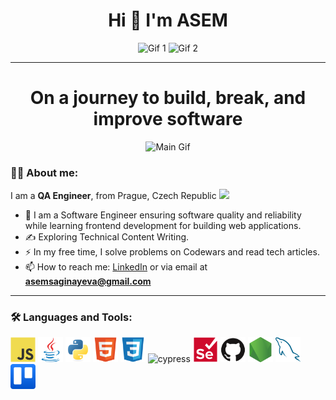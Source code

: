 <h1 align="center">Hi 👋 I'm ASEM</h1>
<div id="header" align="center">
  <img src="https://media.giphy.com/media/137EaR4vAOCn1S/giphy.gif" width="250" alt="Gif 1" />
  <img src="https://media.giphy.com/media/QpVUMRUJGokfqXyfa1/giphy.gif" width="250" alt="Gif 2" />
</div>

<hr />

<h1 align="center">On a journey to build, break, and improve software</h2>

<div align="center">
  <img src="https://media.giphy.com/media/R7LhjeNSLeOaYQZHe0/giphy-downsized-large.gif" width="750"  height="300"" alt="Main Gif" />
</div>

<h3 align="left">👩‍💻 About me:</h3>

I am a **QA Engineer**, from Prague, Czech Republic <img src="https://media.giphy.com/media/WUlplcMpOCEmTGBtBW/giphy.gif" width="30">  

- 🔧 I am a Software Engineer ensuring software quality and reliability while learning frontend development for building web applications.  
- ✍️ Exploring Technical Content Writing.  
- ⚡ In my free time, I solve problems on Codewars and read tech articles.  
- 📫 How to reach me: [LinkedIn](https://www.linkedin.com/in/assemgul-saginayeva/) or via email at **asemsaginayeva@gmail.com**  

<hr />

<h3 align="left">🛠 Languages and Tools:</h3>
<p align="left">
  <img src="https://raw.githubusercontent.com/devicons/devicon/master/icons/javascript/javascript-original.svg" alt="JavaScript" width="40" height="40"/>
  <img src="https://raw.githubusercontent.com/devicons/devicon/master/icons/java/java-original.svg" alt="Java" width="40" height="40"/>
  <img src="https://raw.githubusercontent.com/devicons/devicon/master/icons/python/python-original.svg" alt="Python" width="40" height="40"/>
  <img src="https://raw.githubusercontent.com/devicons/devicon/master/icons/html5/html5-original.svg" alt="html5" width="40" height="40"/>
  <img src="https://raw.githubusercontent.com/devicons/devicon/master/icons/css3/css3-original.svg" alt="css3" width="40" height="40"/>
  <img src="https://raw.githubusercontent.com/devicons/devicon/master/icons/cypress/cypress-original.svg" alt="cypress" width="40" height="40"/>
  <img src="https://raw.githubusercontent.com/devicons/devicon/master/icons/selenium/selenium-original.svg" alt="selenium" width="40" height="40"/>
  <img src="https://raw.githubusercontent.com/devicons/devicon/master/icons/github/github-original.svg" alt="github" width="40" height="40"/>
  <img src="https://raw.githubusercontent.com/devicons/devicon/master/icons/nodejs/nodejs-original.svg" alt="nodejs" width="40" height="40"/>
  <img src="https://raw.githubusercontent.com/devicons/devicon/master/icons/mysql/mysql-original.svg" alt="mysql" width="40" height="40"/>
  <img src="https://raw.githubusercontent.com/devicons/devicon/master/icons/trello/trello-original.svg" alt="trello" width="40" height="40"/>
</p>
